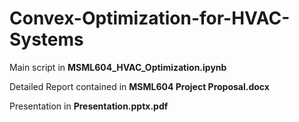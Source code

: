 # Convex-Optimization-for-HVAC-Systems

Main script in <b>MSML604_HVAC_Optimization.ipynb</b>

Detailed Report contained in <b>MSML604 Project Proposal.docx</b>

Presentation in <b>Presentation.pptx.pdf</b>
